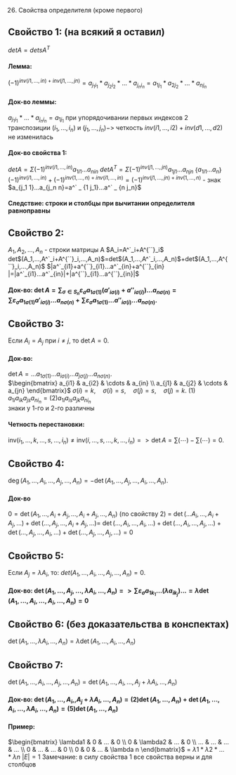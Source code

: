 26. Свойства определителя (кроме первого)
## Свойство 1: (на всякий я оставил) 
$detA=detsA^T$  
#### Лемма: 
$(-1)^{inv(i1,...,in)+inv(j1,...,jn)} = a_{j_1 i_1}*a_{j_2 i_2}*...*a_{j_n i_n}=a_{1 j_1}*a_{2 j_2}*...*a_{n j_n}$
#### Док-во леммы:
$a_{j_1 i_1}*...*a_{j_n i_n}=a_{1 j_1}$ при упорядочивании первых индексов 2 транспозиции $(i_1,...,i_n)$ и $(j_1, ..., j_n) ->$ четкость ${inv(i1,...,i2)+inv(d1,...,d2)}$ не изменилась 
#### Док-во свойства 1:
$detA=\Sigma(-1)^{inv(i1,...,in)}a_{1 i1}...a_{n in}$
$detA^T=\Sigma(-1)^{inv(j1,...,jn)}a_{1 j1}...a_{n jn}$ 
{$a_{1i1}...a_{n}$}
$(-1)^{inv(i1,...,in)} + (-1)^{inv(1,...,n)+inv(i1,...,in)} = (-1)^{inv(j1,...,jn)+inv(1,...,n)}$ - знак $a_{j_1 1}...a_{j_n n}=a^` _ {1 j_1}...a^` _ {n j_n}$  
#### Следствие: строки и столбцы при вычитании определителя равноправны


## Свойство 2: 
$A_1,A_2,...,A_n$ - строки матрицы А
$A_i=A^`_i+A^{``}_i$ 
det$(A_1,...,A^`_i+A^{``}_i,...,A_n)$=det$(A_1,...,A^`_i,...,A_n)$+det$(A_1,...,A^{``}_i,...,A_n)$ 
$|a^`_{i1}+a^{``}_{i1}...a^`_{in}+a^{``}_{in} |=|a^`_{i1}...a^`_{in}|+|a^{``}_{i1}...a^{``}_{in}|$ 
#### Док-во: $\det A = \sum_{\sigma \in S_n} \varepsilon_\sigma a_{1\sigma(1)} \left(a'_{i\sigma(i)} + a''_{i\sigma(i)}\right) ... a_{n\sigma(n)} =\sum \varepsilon_\sigma a_{1\sigma(1)} a'_{i\sigma(i)} ... a_{n\sigma(n)} + \sum \varepsilon_\sigma a_{1\sigma(1)} ... a''_{i\sigma(i)} ... a_{n\sigma(n)}.$ 

## Свойство 3: 
Если $A_i = A_j$ при $i \neq j$, то $\det A = 0$.
#### Док-во:
$\det A = ... a_{1\sigma(1)} ... a_{i\sigma(i)} ... a_{j\sigma(j)} ... a_{n\sigma(n)}.$  
$\begin{bmatrix} a_{i1} & a_{i2} & \cdots & a_{in} \\ a_{j1} & a_{j2} & \cdots & a_{jn} \end{bmatrix}$
$\sigma(i) = k, \quad \sigma(i) = s, \quad \sigma(j) = s, \quad \sigma(j) = k.$
(1) $a_{1i} a_{ik} a_{js} a_{ni_n} = (2)a_{1i} a_{is} a_{jk} a_{ni_n}$   
знаки у 1-го и 2-го различны
#### Четность перестановки:
$\text{inv}(i_1, ..., k, ..., s, ..., i_n) \neq \text{inv}(i, ..., s, ..., k, ..., i_n) => \det A = \sum (\cdots) - \sum (\cdots) = 0.$

## Свойство 4:
$\deg \left( A_1, \ldots, A_i, \ldots, A_j, \ldots, A_n \right) = - \det \left( A_1, \ldots, A_j, \ldots, A_i, \ldots, A_n \right).$
#### Док-во
$0 = \det \left( A_1, \ldots, A_i + A_j, \ldots, A_i + A_j, \ldots, A_n \right)$ (по свойству 2) = $\det ( ...A_i, ... ,A_i + A_j, ...) +\det ( ..., A_j, ..., A_i+A_j,...) =$ $\det(..., A_i, ... , A_i,...) + \det(..., A_i, ... , A_j,...) +\det(..., A_j, ... , A_i,...) +\det(..., A_j, ... , A_j,...) = 0$ 

## Свойство 5: 
Если $A_j = \lambda A_i$, то: $det \left( A_1, \ldots, A_i, \ldots, A_j, \ldots, A_n \right) = 0.$
#### Док-во: $\det ( A_1, ..., A_j, ..., \lambda A_i, ..., A_n) =>\sum \varepsilon_\sigma a_{1k_{1}}\dots ( \lambda a_{ik_{j}}) ...= \lambda \det( A_1, ..., A_i, ..., A_i, ..., A_n)=0$


## Свойство 6: (без доказательства в конспектах)
$\det(A_1,...,\lambda A_i,...,A_n)=\lambda \det(A_1,...,A_i,...,A_n)$ 


## Свойство 7: 
$\det ( A_1, ..., A_i, ...,A_j, ..., A_n) = \det( A_1, ..., A_i, ..., A_j+\lambda A_i, ..., A_n)$ 
#### Док-во: $\det ( A_1, ..., A_i,,A_j + \lambda A_i, ..., A_n) = (2) \det( A_1, ..., A_n) + \det(A_1,...,A_i,...,\lambda A_i,...,A_n)= (5) \det(A_1,...,A_n)$
#### Пример: 
$\begin{bmatrix} \lambda1 & 0 & ... & 0 \\ 0 & \lambda2 & ... & 0 \\ ... & ... & ... & ... \\ 0 & ... & ... & 0 \\ 0 & 0 & ... & \lambda n \end{bmatrix}$ = $\lambda1*\lambda2*...*\lambda n$ $|E|=1$ 
Замечание: в силу свойства 1 все свойства верны и для столбцов
